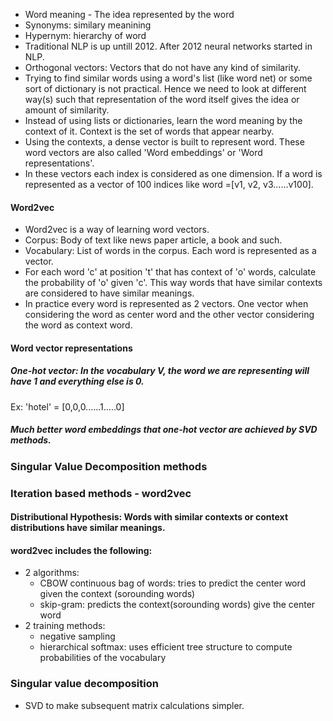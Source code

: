 - Word meaning - The idea represented by the word
- Synonyms: similary meanining
- Hypernym: hierarchy of word
- Traditional NLP is up untill 2012. After 2012 neural networks started in NLP.
- Orthogonal vectors: Vectors that do not have any kind of similarity.
- Trying to find similar words using a word's list (like word net) or some sort of dictionary is not practical. Hence
we need to look at different way(s) such that representation of the word itself gives the idea or amount of similarity.
- Instead of using lists or dictionaries, learn the word meaning by the context of it. Context is the set of words that appear nearby.
- Using the contexts, a dense vector is built to represent word. These word vectors are also called 'Word embeddings' or
'Word representations'.
- In these vectors each index is considered as one dimension. If a word is represented as a vector of 100 indices like 
word =[v1, v2, v3......v100]. 

#### Word2vec
- Word2vec is a way of learning word vectors.
- Corpus: Body of text like news paper article, a book and such.
- Vocabulary: List of words in the corpus. Each word is represented as a vector.
- For each word 'c' at position 't' that has context of 'o' words, calculate the probability of 'o' given 'c'. This way words that 
have similar contexts are considered to have similar meanings.
- In practice every word is represented as 2 vectors. One vector when considering the word as center word and the other
vector considering the word as context word. 

#### Word vector representations
##### One-hot vector: In the vocabulary V, the word we are representing will have 1 and everything else is 0.
Ex: 'hotel' = [0,0,0......1.....0]

##### Much better word embeddings that one-hot vector are achieved by SVD methods.

### Singular Value Decomposition methods
### Iteration based methods - word2vec

#### Distributional Hypothesis: Words with similar contexts or context distributions have similar meanings.

#### word2vec includes the following:
- 2 algorithms:
  - CBOW continuous bag of words: tries to predict the center word given the context (sorounding words)
  - skip-gram: predicts the context(sorounding words) give the center word
- 2 training methods:
  - negative sampling
  - hierarchical softmax: uses efficient tree structure to compute probabilities of the vocabulary
 
### Singular value decomposition
- SVD to make subsequent matrix calculations simpler.
